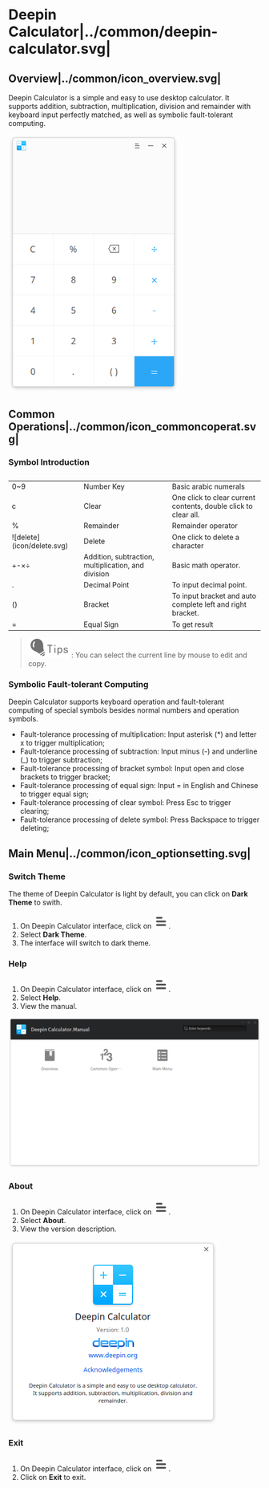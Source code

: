 # Deepin Calculator|../common/deepin-calculator.svg|

## Overview|../common/icon_overview.svg|

Deepin Calculator is a simple and easy to use desktop calculator. It supports addition, subtraction, multiplication, division and remainder with keyboard input perfectly matched, as well as symbolic fault-tolerant computing.

![0|calculator](png/calculator.png)

## Common Operations|../common/icon_commoncoperat.svg|

### Symbol Introduction

<table class="block1">
    <caption></caption>
    <tbody>
        <tr>
            <td>0~9</td>
            <td>Number Key</td>
            <td>Basic arabic numerals</td>
        </tr>
        <tr>
            <td>c</td>
            <td>Clear</td>
            <td>One click to clear current contents, double click to clear all.</td>
        </tr>
    	<tr>
            <td>%</td>
            <td>Remainder</td>
            <td>Remainder operator</td>
        </tr>
    	<tr>
            <td>![delete](icon/delete.svg)</td>
            <td>Delete</td>
            <td>One click to delete a character</td>
        </tr>
    	<tr>
            <td>+-×÷</td>
            <td>Addition, subtraction, multiplication, and division</td>
            <td>Basic math operator.</td>
        </tr>
        <tr>
            <td>.</td>
            <td>Decimal Point</td>
            <td>To input decimal point.</td>
        </tr>
        <tr>
            <td>()</td>
            <td>Bracket</td>
            <td>To input bracket and auto complete left and right bracket.</td>
        </tr>
        <tr>
            <td>=</td>
            <td>Equal Sign</td>
            <td>To get result</td>
        </tr>
    </tbody>
</table>

> ![tips](icon/tips.svg): You can select the current line by mouse to edit and copy.

### Symbolic Fault-tolerant Computing

Deepin Calculator supports keyboard operation and fault-tolerant computing of special symbols besides normal numbers and operation symbols.

- Fault-tolerance processing of multiplication: Input asterisk (*) and letter x to trigger multiplication;
- Fault-tolerance processing of subtraction: Input minus (-) and underline (_) to trigger subtraction;
- Fault-tolerance processing of bracket symbol: Input open and close brackets to trigger bracket;
- Fault-tolerance processing of equal sign: Input = in English and Chinese to trigger equal sign;
- Fault-tolerance processing of clear symbol: Press Esc to trigger clearing;
- Fault-tolerance processing of delete symbol: Press Backspace  to trigger deleting;


## Main Menu|../common/icon_optionsetting.svg|

### Switch Theme

The theme of Deepin Calculator is light by default, you can click on **Dark Theme** to swith.

1. On Deepin Calculator interface, click on ![main_menu](icon/main_menu.svg).
2. Select **Dark Theme**.
3. The interface will switch to dark theme.

### Help

1. On Deepin Calculator interface, click on ![main_menu](icon/main_menu.svg).
2. Select **Help**.
3. View the manual.

![1|help](png/help.png)

### About

1. On Deepin Calculator interface, click on ![main_menu](icon/main_menu.svg).
2. Select **About**.
3. View the version description.

![0|about](png/about.png)

### Exit

1. On Deepin Calculator interface, click on ![main_menu](icon/main_menu.svg).
2. Click on **Exit** to exit.
